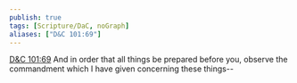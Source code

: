 ```yaml
---
publish: true
tags: [Scripture/DaC, noGraph]
aliases: ["D&C 101:69"]
---
```

[D&C 101:69](https://churchofjesuschrist.org/study/scriptures/dc-testament/dc/101?lang=eng&id=p69#p69) And in order that all things be prepared before you, observe the commandment which I have given concerning these things--
